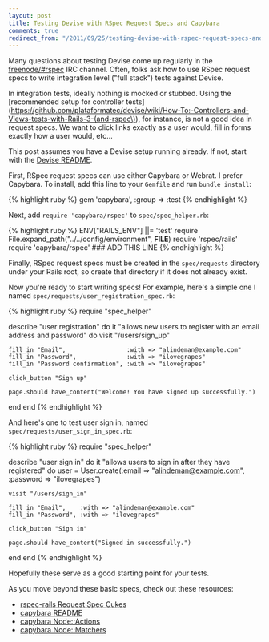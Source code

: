 ```yaml
---
layout: post
title: Testing Devise with RSpec Request Specs and Capybara
comments: true
redirect_from: "/2011/09/25/testing-devise-with-rspec-request-specs-and-capybara.html"
---
```


Many questions about testing Devise come up regularly in the [freenode/#rspec](irc://irc.freenode.net/rspec) 
IRC channel. Often, folks ask how to use RSpec request specs to write
integration level ("full stack") tests against Devise.

In integration tests, ideally nothing is mocked or stubbed. Using the
[recommended setup for controller
tests](https://github.com/plataformatec/devise/wiki/How-To:-Controllers-and-Views-tests-with-Rails-3-(and-rspec\)),
for instance, is not a good idea in request specs. We want to click
links exactly as a user would, fill in forms exactly how a user would,
etc...

This post assumes you have a Devise setup running already. If not, start
with the [Devise README](https://github.com/plataformatec/devise).

First, RSpec request specs can use either Capybara or Webrat. I prefer
Capybara. To install, add this line to your `Gemfile` and run `bundle
install`:

{% highlight ruby %}
gem 'capybara', :group => :test
{% endhighlight %}

Next, add `require 'capybara/rspec'` to `spec/spec_helper.rb`:

{% highlight ruby %}
ENV["RAILS_ENV"] ||= 'test'
require File.expand_path("../../config/environment", __FILE__)
require 'rspec/rails'
require 'capybara/rspec' ### ADD THIS LINE
{% endhighlight %}

Finally, RSpec request specs must be created in the `spec/requests`
directory under your Rails root, so create that directory if it does not
already exist.

Now you're ready to start writing specs! For example, here's a simple
one I named `spec/requests/user_registration_spec.rb`:

{% highlight ruby %}
require "spec_helper"

describe "user registration" do
  it "allows new users to register with an email address and password" do
    visit "/users/sign_up"

    fill_in "Email",                 :with => "alindeman@example.com"
    fill_in "Password",              :with => "ilovegrapes"
    fill_in "Password confirmation", :with => "ilovegrapes"

    click_button "Sign up"

    page.should have_content("Welcome! You have signed up successfully.")
  end
end
{% endhighlight %}

And here's one to test user sign in, named
`spec/requests/user_sign_in_spec.rb`:

{% highlight ruby %}
require "spec_helper"

describe "user sign in" do
  it "allows users to sign in after they have registered" do
    user = User.create(:email    => "alindeman@example.com",
                       :password => "ilovegrapes")

    visit "/users/sign_in"

    fill_in "Email",    :with => "alindeman@example.com"
    fill_in "Password", :with => "ilovegrapes"

    click_button "Sign in"

    page.should have_content("Signed in successfully.")
  end
end
{% endhighlight %}

Hopefully these serve as a good starting point for your tests.

As you move beyond these basic specs, check out these resources:

* [rspec-rails Request Spec Cukes](https://www.relishapp.com/rspec/rspec-rails/docs/request-specs/request-spec)
* [capybara README](https://github.com/jnicklas/capybara/blob/master/README.rdoc)
* [capybara Node::Actions](http://rubydoc.info/github/jnicklas/capybara/master/Capybara/Node/Actions)
* [capybara Node::Matchers](http://rubydoc.info/github/jnicklas/capybara/master/Capybara/Node/Matchers)
